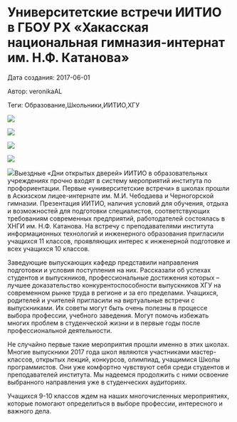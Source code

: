 # Университетские встречи ИИТИО в ГБОУ РХ «Хакасская национальная гимназия-интернат им. Н.Ф. Катанова»

Дата создания: 2017-06-01

Автор: veronikaAL

Теги: Образование,Школьники,ИИТИО,ХГУ

 ![](../images/543b83e16e.jpg)

 ![](../images/22f55effe8.jpg)

 ![](../images/e4a048b2ef.jpg)

 ![](../images/52708f00c8.jpg)

 ![](../images/23146b64b0.jpg)Выездные «Дни открытых дверей» ИИТИО в образовательных учреждениях прочно входят в систему мероприятий института по профориентации. Первые «университетские встречи» в школах прошли в Аскизском лицее-интернате им. М.И. Чебодаева и Черногорской гимназии. Презентация ИИТИО, наличия условий для обучения, отдыха и возможностей для подготовки специалистов, соответствующих требованиям современных предприятий, работодателей состоялась в ХНГИ им. Н.Ф. Катанова. На встречу с преподавателями института информационных технологий и инженерного образования пригласили учащихся 11 классов, проявляющих интерес к инженерной подготовке и всех учащихся 10 классов.  
  
Заведующие выпускающих кафедр представили направления подготовки и условия поступления на них. Рассказали об успехах студентов и выпускников, профессиональные достижения которых – лучшее доказательство конкурентоспособности выпускников ХГУ на современном рынке труда в регионе и за его пределами. Учащихся, родителей и учителей пригласили на виртуальные встречи с выпускниками. Их советы могут быть очень полезны в процессе выбора профессии, учебного заведения. Могут помочь избежать многих проблем в студенческой жизни и в первые годы после профессиональной деятельности.  
  
Не случайно первые такие мероприятия прошли именно в этих школах. Многие выпускники 2017 года школ являются участниками мастер-классов, открытых лекций, конкурсов, олимпиад, учащимися Школы программистов. Они уже комфортно чувствуют себя среди студентов и преподавателей института. Мы надеемся продолжить с ними освоение выбранного направления уже в студенческих аудиториях.  
  
Учащихся 9-10 классов ждем на наших многочисленных мероприятиях, которые помогают определиться в выборе профессии, интересного и важного дела.

